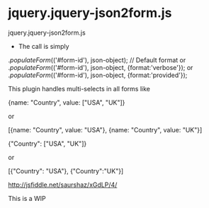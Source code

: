 jquery.jquery-json2form.js
==========================

jquery.jquery-json2form.js


* The call is simply 

$.populateForm($('#form-id'), json-object); // Default format
or
$.populateForm($('#form-id'), json-object, {format:'verbose'});
or
$.populateForm($('#form-id'), json-object, {format:'provided'});


This plugin handles multi-selects in all forms like

{name: "Country", value: ["USA", "UK"]}

or

[{name: "Country", value: "USA"},
{name: "Country", value: "UK"}]


{"Country": ["USA", "UK"]}

or

[{"Country": "USA"},
{"Country":"UK"}]


http://jsfiddle.net/saurshaz/xGdLP/4/ 

This is a WIP
